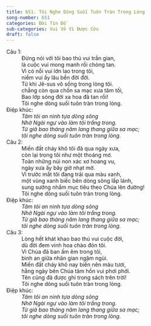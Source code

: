 ```yaml
---
title: 651. Tôi Nghe Dòng Suối Tuôn Tràn Trong Lòng
song-number: 651
categories: Đời Tín Đồ
sub-categories: Vui Vẻ Vì Được Cứu
draft: false
---
```

<dl><dt>Câu 1:</dt><dd data-verse="1">Đừng nói với tôi bao thú vui trần gian, <br/>là cuộc vui mong manh rồi chóng tan. <br/>Vì có nỗi vui lớn lao trong tôi, <br/>niềm vui ấy lâu bền đời đời. <br/>Từ khi Jê-sus vô sống trong lòng tôi. <br/>chẳng còn qua chốn sa mạc xưa tăm tối, <br/>Bao lớp sóng đời xa hoa đã tan rồi! <br/>Tôi nghe dòng suối tuôn tràn trong lòng. </dd><dt>Điệp khúc:</dt><dd data-chorus="1"><em>Tâm tôi an ninh tựa dòng sông <br/>Nhờ Ngài ngự vào làm tôi trắng trong. <br/>Từ giã bao tháng năm lang thang giữa sa mạc; <br/>tôi nghe dòng suối tuôn tràn trong lòng. </em></dd><dt>Câu 2:</dt><dd data-verse="2">Miền đất cháy khô tôi đã qua ngày xưa, <br/>còn lại trong tôi như một thoáng mơ. <br/>Toàn những núi non xác xơ hoang vu, <br/>ngày xưa ấy bây giờ nhạt mờ. <br/>Vì trước mắt tôi đang trải qua màu xanh, <br/>một vùng xanh biếc bên dòng sông lấp lánh, <br/>sung sướng nhắm mục tiêu theo Chúa lên đường! <br/>Tôi nghe dòng suối tuôn tràn trong lòng. </dd><dt>Điệp khúc:</dt><dd data-chorus="1"><em>Tâm tôi an ninh tựa dòng sông <br/>Nhờ Ngài ngự vào làm tôi trắng trong. <br/>Từ giã bao tháng năm lang thang giữa sa mạc; <br/>tôi nghe dòng suối tuôn tràn trong lòng. </em></dd><dt>Câu 3:</dt><dd data-verse="3">Lòng hết khát khao bao thú vui cuộc đời, <br/>dù đời đem vinh hoa chào đón tôi. <br/>Vì Chúa đã ban ấm êm trong tôi, <br/>bình an giữa nhân gian ngậm ngùi. <br/>Miền đất cháy khô nay biến nên màu tươi, <br/>hằng ngày bên Chúa tâm hồn vui phơi phới. <br/>Tên cũng đã được ghi trong sách trên trời! <br/>Tôi nghe dòng suối tuôn tràn trong lòng. </dd><dt>Điệp khúc:</dt><dd data-chorus="1"><em>Tâm tôi an ninh tựa dòng sông <br/>Nhờ Ngài ngự vào làm tôi trắng trong. <br/>Từ giã bao tháng năm lang thang giữa sa mạc; <br/>tôi nghe dòng suối tuôn tràn trong lòng. </em></dd></dl>